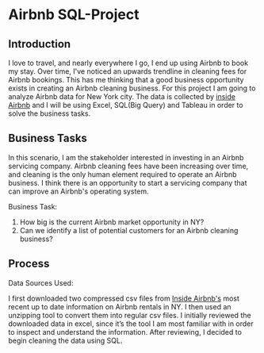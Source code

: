 # Airbnb SQL-Project

## Introduction
I love to travel, and nearly everywhere I go, I end up using Airbnb to book my stay. Over time, I've noticed an upwards trendline in cleaning fees for Airbnb bookings. This has me thinking that a good business opportunity exists in creating an Airbnb cleaning business.
For this project I am going to analyze Airbnb data for New York city. The data is collected by [inside Airbnb](insideairbnb.com) and I  will be using Excel, SQL(Big Query) and Tableau in order to solve the business tasks.



## Business Tasks
In this scenario, I am the stakeholder interested in investing in an Airbnb servicing company. 
Airbnb cleaning fees have been increasing over time, and cleaning is the only human element required to operate an Airbnb business. I think there is an opportunity to start a servicing company that can improve an Airbnb's operating system. 

Business Task:
1. How big is the current Airbnb market opportunity in NY?
2. Can we identify a list of potential customers for an Airbnb cleaning business? 

## Process
Data Sources Used:

I first downloaded two compressed csv files from [Inside Airbnb's](insideairbnb.com) most recent up to date information on Airbnb rentals in NY. I then used an unzipping tool to convert them into regular csv files. I initially reviewed the downloaded data in excel, since it’s the tool I am most familiar with in order to inspect and understand the information. After reviewing, I decided to begin cleaning the data using SQL.

